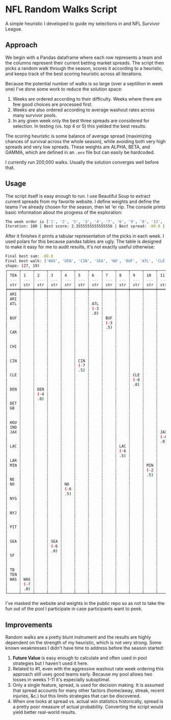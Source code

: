 # NFL Random Walks Script

A simple heuristic I developed to guide my selections in and NFL Survivor League.

## Approach

We begin with a Pandas dataframe where each row represents a team and the columns represent their current
betting market spreads. The script then picks a random walk through the season, scores it according to
a heuristic, and keeps track of the best scoring heuristic across all iterations.

Because the potential number of walks is so large (over a septillion in week one) I've done some work to reduce the
solution space:

1. Weeks are ordered according to their difficulty. Weeks where there are few good choices are processed first.
2. Weeks are also ordered according to average washout rates across many survivor pools.
3. In any given week only the best three spreads are considered for selection. In testing (vs. top 4 or 5) this yielded the best results.

The scoring heuristic is some balance of average spread (maximizing chances of survival across the whole season),
while avoiding both very high spreads and very low spreads. These weights are ALPHA, BETA, and GAMMA, which are
defined in an `.env` file but can easily be hardcoded.

I currently run 200,000 walks. Usually the solution converges well before that.

## Usage

The script itself is easy enough to run. I use Beautiful Soup to extract current spreads from my favorite website. I define weights and define the teams I've already chosen for the season, then let 'er rip. The console prints basic information about the progress of the exploration:

```bash
The week order is ['1', '2', '5', '3', '4', '7', '6', '9', '8', '13', '12', '11', '10', '17', '14', '15', '16', '18']
Iteration: 100 | Best score: 2.3555555555555556 | Best spread: -89.0 | Largest spread: -8.0 | Smallest spread: -2.5 | Average spread: -4.944444444444445 | Best walk: ['WAS', 'DEN', 'CIN', 'SEA', 'NO', 'BUF', 'ATL', 'CLE', 'LAC', 'PIT', 'NYJ', 'JAX', 'MIN', 'SF', 'NYG', 'GB', 'CHI', 'CAR'] |
```
After it finishes it prints a tabular representation of the picks in each week. I used polars for this because pandas tables are ugly. The table is designed to make it easy for me to audit results, it's not exactly useful otherwise:

```bash
Final best sum: -89.0
Final best walk: ['WAS', 'DEN', 'CIN', 'SEA', 'NO', 'BUF', 'ATL', 'CLE', 'LAC', 'PIT', 'NYJ', 'JAX', 'MIN', 'SF', 'NYG', 'GB', 'CHI', 'CAR']
shape: (27, 19)
┌─────┬─────┬─────┬─────┬─────┬─────┬─────┬─────┬─────┬─────┬─────┬─────┬─────┬─────┬─────┬─────┬─────┬─────┬─────┐
│ TEA ┆ 1   ┆ 2   ┆ 3   ┆ 4   ┆ 5   ┆ 6   ┆ 7   ┆ 8   ┆ 9   ┆ 10  ┆ 11  ┆ 12  ┆ 13  ┆ 14  ┆ 15  ┆ 16  ┆ 17  ┆ 18  │
│ --- ┆ --- ┆ --- ┆ --- ┆ --- ┆ --- ┆ --- ┆ --- ┆ --- ┆ --- ┆ --- ┆ --- ┆ --- ┆ --- ┆ --- ┆ --- ┆ --- ┆ --- ┆ --- │
│ str ┆ str ┆ str ┆ str ┆ str ┆ str ┆ str ┆ str ┆ str ┆ str ┆ str ┆ str ┆ str ┆ str ┆ str ┆ str ┆ str ┆ str ┆ str │
╞═════╪═════╪═════╪═════╪═════╪═════╪═════╪═════╪═════╪═════╪═════╪═════╪═════╪═════╪═════╪═════╪═════╪═════╪═════╡
│ ARI ┆     ┆     ┆     ┆     ┆     ┆     ┆     ┆     ┆     ┆     ┆     ┆     ┆     ┆     ┆     ┆     ┆     ┆     │
│ ARI ┆     ┆     ┆     ┆     ┆     ┆     ┆     ┆     ┆     ┆     ┆     ┆     ┆     ┆     ┆     ┆     ┆     ┆     │
│ ATL ┆     ┆     ┆     ┆     ┆     ┆ ATL ┆     ┆     ┆     ┆     ┆     ┆     ┆     ┆     ┆     ┆     ┆     ┆     │
│     ┆     ┆     ┆     ┆     ┆     ┆ (-3 ┆     ┆     ┆     ┆     ┆     ┆     ┆     ┆     ┆     ┆     ┆     ┆     │
│     ┆     ┆     ┆     ┆     ┆     ┆ .0) ┆     ┆     ┆     ┆     ┆     ┆     ┆     ┆     ┆     ┆     ┆     ┆     │
│ BUF ┆     ┆     ┆     ┆     ┆     ┆     ┆ BUF ┆     ┆     ┆     ┆     ┆     ┆     ┆     ┆     ┆     ┆     ┆     │
│     ┆     ┆     ┆     ┆     ┆     ┆     ┆ (-3 ┆     ┆     ┆     ┆     ┆     ┆     ┆     ┆     ┆     ┆     ┆     │
│     ┆     ┆     ┆     ┆     ┆     ┆     ┆ .5) ┆     ┆     ┆     ┆     ┆     ┆     ┆     ┆     ┆     ┆     ┆     │
│ CAR ┆     ┆     ┆     ┆     ┆     ┆     ┆     ┆     ┆     ┆     ┆     ┆     ┆     ┆     ┆     ┆     ┆     ┆ CAR │
│     ┆     ┆     ┆     ┆     ┆     ┆     ┆     ┆     ┆     ┆     ┆     ┆     ┆     ┆     ┆     ┆     ┆     ┆ (-3 │
│     ┆     ┆     ┆     ┆     ┆     ┆     ┆     ┆     ┆     ┆     ┆     ┆     ┆     ┆     ┆     ┆     ┆     ┆ .0) │
│ CHI ┆     ┆     ┆     ┆     ┆     ┆     ┆     ┆     ┆     ┆     ┆     ┆     ┆     ┆     ┆     ┆ CHI ┆     ┆     │
│     ┆     ┆     ┆     ┆     ┆     ┆     ┆     ┆     ┆     ┆     ┆     ┆     ┆     ┆     ┆     ┆ (-4 ┆     ┆     │
│     ┆     ┆     ┆     ┆     ┆     ┆     ┆     ┆     ┆     ┆     ┆     ┆     ┆     ┆     ┆     ┆ .5) ┆     ┆     │
│ CIN ┆     ┆     ┆     ┆     ┆ CIN ┆     ┆     ┆     ┆     ┆     ┆     ┆     ┆     ┆     ┆     ┆     ┆     ┆     │
│     ┆     ┆     ┆     ┆     ┆ (-7 ┆     ┆     ┆     ┆     ┆     ┆     ┆     ┆     ┆     ┆     ┆     ┆     ┆     │
│     ┆     ┆     ┆     ┆     ┆ .5) ┆     ┆     ┆     ┆     ┆     ┆     ┆     ┆     ┆     ┆     ┆     ┆     ┆     │
│ CLE ┆     ┆     ┆     ┆     ┆     ┆     ┆     ┆     ┆ CLE ┆     ┆     ┆     ┆     ┆     ┆     ┆     ┆     ┆     │
│     ┆     ┆     ┆     ┆     ┆     ┆     ┆     ┆     ┆ (-8 ┆     ┆     ┆     ┆     ┆     ┆     ┆     ┆     ┆     │
│     ┆     ┆     ┆     ┆     ┆     ┆     ┆     ┆     ┆ .0) ┆     ┆     ┆     ┆     ┆     ┆     ┆     ┆     ┆     │
│ DEN ┆     ┆ DEN ┆     ┆     ┆     ┆     ┆     ┆     ┆     ┆     ┆     ┆     ┆     ┆     ┆     ┆     ┆     ┆     │
│     ┆     ┆ (-4 ┆     ┆     ┆     ┆     ┆     ┆     ┆     ┆     ┆     ┆     ┆     ┆     ┆     ┆     ┆     ┆     │
│     ┆     ┆ .0) ┆     ┆     ┆     ┆     ┆     ┆     ┆     ┆     ┆     ┆     ┆     ┆     ┆     ┆     ┆     ┆     │
│ DET ┆     ┆     ┆     ┆     ┆     ┆     ┆     ┆     ┆     ┆     ┆     ┆     ┆     ┆     ┆     ┆     ┆     ┆     │
│ GB  ┆     ┆     ┆     ┆     ┆     ┆     ┆     ┆     ┆     ┆     ┆     ┆     ┆     ┆     ┆ GB  ┆     ┆     ┆     │
│     ┆     ┆     ┆     ┆     ┆     ┆     ┆     ┆     ┆     ┆     ┆     ┆     ┆     ┆     ┆ (-4 ┆     ┆     ┆     │
│     ┆     ┆     ┆     ┆     ┆     ┆     ┆     ┆     ┆     ┆     ┆     ┆     ┆     ┆     ┆ .0) ┆     ┆     ┆     │
│ HOU ┆     ┆     ┆     ┆     ┆     ┆     ┆     ┆     ┆     ┆     ┆     ┆     ┆     ┆     ┆     ┆     ┆     ┆     │
│ IND ┆     ┆     ┆     ┆     ┆     ┆     ┆     ┆     ┆     ┆     ┆     ┆     ┆     ┆     ┆     ┆     ┆     ┆     │
│ JAX ┆     ┆     ┆     ┆     ┆     ┆     ┆     ┆     ┆     ┆     ┆ JAX ┆     ┆     ┆     ┆     ┆     ┆     ┆     │
│     ┆     ┆     ┆     ┆     ┆     ┆     ┆     ┆     ┆     ┆     ┆ (-6 ┆     ┆     ┆     ┆     ┆     ┆     ┆     │
│     ┆     ┆     ┆     ┆     ┆     ┆     ┆     ┆     ┆     ┆     ┆ .0) ┆     ┆     ┆     ┆     ┆     ┆     ┆     │
│ LAC ┆     ┆     ┆     ┆     ┆     ┆     ┆     ┆ LAC ┆     ┆     ┆     ┆     ┆     ┆     ┆     ┆     ┆     ┆     │
│     ┆     ┆     ┆     ┆     ┆     ┆     ┆     ┆ (-6 ┆     ┆     ┆     ┆     ┆     ┆     ┆     ┆     ┆     ┆     │
│     ┆     ┆     ┆     ┆     ┆     ┆     ┆     ┆ .5) ┆     ┆     ┆     ┆     ┆     ┆     ┆     ┆     ┆     ┆     │
│ LAR ┆     ┆     ┆     ┆     ┆     ┆     ┆     ┆     ┆     ┆     ┆     ┆     ┆     ┆     ┆     ┆     ┆     ┆     │
│ MIN ┆     ┆     ┆     ┆     ┆     ┆     ┆     ┆     ┆     ┆ MIN ┆     ┆     ┆     ┆     ┆     ┆     ┆     ┆     │
│     ┆     ┆     ┆     ┆     ┆     ┆     ┆     ┆     ┆     ┆ (-2 ┆     ┆     ┆     ┆     ┆     ┆     ┆     ┆     │
│     ┆     ┆     ┆     ┆     ┆     ┆     ┆     ┆     ┆     ┆ .5) ┆     ┆     ┆     ┆     ┆     ┆     ┆     ┆     │
│ NE  ┆     ┆     ┆     ┆     ┆     ┆     ┆     ┆     ┆     ┆     ┆     ┆     ┆     ┆     ┆     ┆     ┆     ┆     │
│ NO  ┆     ┆     ┆     ┆ NO  ┆     ┆     ┆     ┆     ┆     ┆     ┆     ┆     ┆     ┆     ┆     ┆     ┆     ┆     │
│     ┆     ┆     ┆     ┆ (-6 ┆     ┆     ┆     ┆     ┆     ┆     ┆     ┆     ┆     ┆     ┆     ┆     ┆     ┆     │
│     ┆     ┆     ┆     ┆ .5) ┆     ┆     ┆     ┆     ┆     ┆     ┆     ┆     ┆     ┆     ┆     ┆     ┆     ┆     │
│ NYG ┆     ┆     ┆     ┆     ┆     ┆     ┆     ┆     ┆     ┆     ┆     ┆     ┆     ┆ NYG ┆     ┆     ┆     ┆     │
│     ┆     ┆     ┆     ┆     ┆     ┆     ┆     ┆     ┆     ┆     ┆     ┆     ┆     ┆ (-2 ┆     ┆     ┆     ┆     │
│     ┆     ┆     ┆     ┆     ┆     ┆     ┆     ┆     ┆     ┆     ┆     ┆     ┆     ┆ .5) ┆     ┆     ┆     ┆     │
│ NYJ ┆     ┆     ┆     ┆     ┆     ┆     ┆     ┆     ┆     ┆     ┆     ┆ NYJ ┆     ┆     ┆     ┆     ┆     ┆     │
│     ┆     ┆     ┆     ┆     ┆     ┆     ┆     ┆     ┆     ┆     ┆     ┆ (-3 ┆     ┆     ┆     ┆     ┆     ┆     │
│     ┆     ┆     ┆     ┆     ┆     ┆     ┆     ┆     ┆     ┆     ┆     ┆ .0) ┆     ┆     ┆     ┆     ┆     ┆     │
│ PIT ┆     ┆     ┆     ┆     ┆     ┆     ┆     ┆     ┆     ┆     ┆     ┆     ┆ PIT ┆     ┆     ┆     ┆     ┆     │
│     ┆     ┆     ┆     ┆     ┆     ┆     ┆     ┆     ┆     ┆     ┆     ┆     ┆ (-7 ┆     ┆     ┆     ┆     ┆     │
│     ┆     ┆     ┆     ┆     ┆     ┆     ┆     ┆     ┆     ┆     ┆     ┆     ┆ .0) ┆     ┆     ┆     ┆     ┆     │
│ SEA ┆     ┆     ┆ SEA ┆     ┆     ┆     ┆     ┆     ┆     ┆     ┆     ┆     ┆     ┆     ┆     ┆     ┆     ┆     │
│     ┆     ┆     ┆ (-6 ┆     ┆     ┆     ┆     ┆     ┆     ┆     ┆     ┆     ┆     ┆     ┆     ┆     ┆     ┆     │
│     ┆     ┆     ┆ .0) ┆     ┆     ┆     ┆     ┆     ┆     ┆     ┆     ┆     ┆     ┆     ┆     ┆     ┆     ┆     │
│ SF  ┆     ┆     ┆     ┆     ┆     ┆     ┆     ┆     ┆     ┆     ┆     ┆     ┆     ┆     ┆     ┆     ┆ SF  ┆     │
│     ┆     ┆     ┆     ┆     ┆     ┆     ┆     ┆     ┆     ┆     ┆     ┆     ┆     ┆     ┆     ┆     ┆ (-4 ┆     │
│     ┆     ┆     ┆     ┆     ┆     ┆     ┆     ┆     ┆     ┆     ┆     ┆     ┆     ┆     ┆     ┆     ┆ .5) ┆     │
│ TB  ┆     ┆     ┆     ┆     ┆     ┆     ┆     ┆     ┆     ┆     ┆     ┆     ┆     ┆     ┆     ┆     ┆     ┆     │
│ TEN ┆     ┆     ┆     ┆     ┆     ┆     ┆     ┆     ┆     ┆     ┆     ┆     ┆     ┆     ┆     ┆     ┆     ┆     │
│ WAS ┆ WAS ┆     ┆     ┆     ┆     ┆     ┆     ┆     ┆     ┆     ┆     ┆     ┆     ┆     ┆     ┆     ┆     ┆     │
│     ┆ (-7 ┆     ┆     ┆     ┆     ┆     ┆     ┆     ┆     ┆     ┆     ┆     ┆     ┆     ┆     ┆     ┆     ┆     │
│     ┆ .0) ┆     ┆     ┆     ┆     ┆     ┆     ┆     ┆     ┆     ┆     ┆     ┆     ┆     ┆     ┆     ┆     ┆     │
└─────┴─────┴─────┴─────┴─────┴─────┴─────┴─────┴─────┴─────┴─────┴─────┴─────┴─────┴─────┴─────┴─────┴─────┴─────┘
```

I've masked the website and weights in the public repo so as not to take the fun out of the pool I participate in case participants want to peek.

## Improvements

Random walks are a pretty blunt instrument and the results are highly dependent on the strength of my heuristic, which
is not very strong. Some known weaknesses I didn't have time to address before the season started:

1. **Future Value** is easy enough to calculate and often used in pool strategies but I haven't used it here.
2. Related to #1, even with the aggressive washout rate week ordering this approach still uses good teams early. Because my pool allows two losses in weeks 1-11 it's especially suboptimal.
3. Only a single feature, spread, is used for decision making. It is assumed that spread accounts for many other factors (home/away, streak, recent injuries, &c.) but this limits strategies that can be discovered.
4. When one looks at spread vs. actual win statistics historically, spread is a pretty poor measure of actual probability. Converting the script would yield better real-world results.
